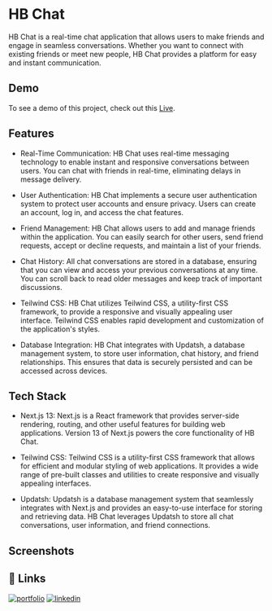
# HB Chat

HB Chat is a real-time chat application that allows users to make friends and engage in seamless conversations. Whether you want to connect with existing friends or meet new people, HB Chat provides a platform for easy and instant communication.




## Demo

To see a demo of this project, check out this [Live](https://hb-chats.vercel.app/login).



## Features

- Real-Time Communication: HB Chat uses real-time messaging technology to enable instant and responsive conversations between users. You can chat with friends in real-time, eliminating delays in message delivery.

- User Authentication: HB Chat implements a secure user authentication system to protect user accounts and ensure privacy. Users can create an account, log in, and access the chat features.

- Friend Management: HB Chat allows users to add and manage friends within the application. You can easily search for other users, send friend requests, accept or decline requests, and maintain a list of your friends.

- Chat History: All chat conversations are stored in a database, ensuring that you can view and access your previous conversations at any time. You can scroll back to read older messages and keep track of important discussions.

- Teilwind CSS: HB Chat utilizes Teilwind CSS, a utility-first CSS framework, to provide a responsive and visually appealing user interface. Teilwind CSS enables rapid development and customization of the application's styles.

- Database Integration: HB Chat integrates with Updatsh, a database management system, to store user information, chat history, and friend relationships. This ensures that data is securely persisted and can be accessed across devices.









## Tech Stack

- Next.js 13: Next.js is a React framework that provides server-side rendering, routing, and other useful features for building web applications. Version 13 of Next.js powers the core functionality of HB Chat.

- Teilwind CSS: Teilwind CSS is a utility-first CSS framework that allows for efficient and modular styling of web applications. It provides a wide range of pre-built classes and utilities to create responsive and visually appealing interfaces.

- Updatsh: Updatsh is a database management system that seamlessly integrates with Next.js and provides an easy-to-use interface for storing and retrieving data. HB Chat leverages Updatsh to store all chat conversations, user information, and friend connections.




## Screenshots



## 🔗 Links
[![portfolio](https://img.shields.io/badge/my_portfolio-000?style=for-the-badge&logo=ko-fi&logoColor=white)](https://www.harshbaldaniya.com/)
[![linkedin](https://img.shields.io/badge/linkedin-0A66C2?style=for-the-badge&logo=linkedin&logoColor=white)](https://www.linkedin.com/in/hb134/)


